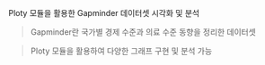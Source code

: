Ploty 모듈을 활용한 Gapminder 데이터셋 시각화 및 분석

> Gapminder란 국가별 경제 수준과 의료 수준 동향을 정리한 데이터셋

> Ploty 모듈을 활용하여 다양한 그래프 구현 및 분석 가능
